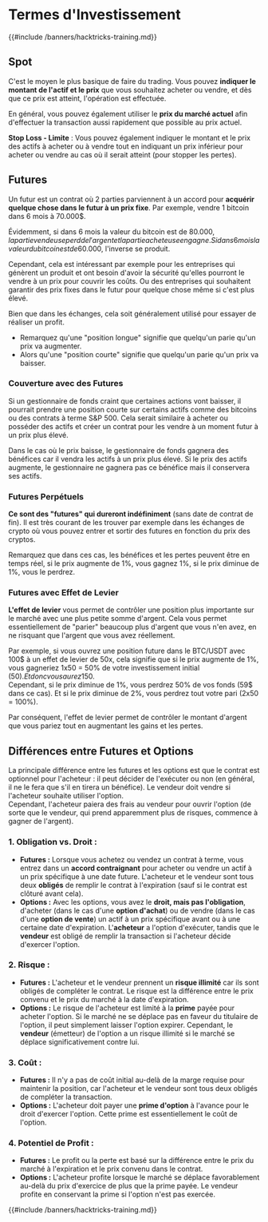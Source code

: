 # Termes d'Investissement

{{#include /banners/hacktricks-training.md}}

## Spot

C'est le moyen le plus basique de faire du trading. Vous pouvez **indiquer le montant de l'actif et le prix** que vous souhaitez acheter ou vendre, et dès que ce prix est atteint, l'opération est effectuée.

En général, vous pouvez également utiliser le **prix du marché actuel** afin d'effectuer la transaction aussi rapidement que possible au prix actuel.

**Stop Loss - Limite** : Vous pouvez également indiquer le montant et le prix des actifs à acheter ou à vendre tout en indiquant un prix inférieur pour acheter ou vendre au cas où il serait atteint (pour stopper les pertes).

## Futures

Un futur est un contrat où 2 parties parviennent à un accord pour **acquérir quelque chose dans le futur à un prix fixe**. Par exemple, vendre 1 bitcoin dans 6 mois à 70.000$.

Évidemment, si dans 6 mois la valeur du bitcoin est de 80.000$, la partie vendeuse perd de l'argent et la partie acheteuse en gagne. Si dans 6 mois la valeur du bitcoin est de 60.000$, l'inverse se produit.

Cependant, cela est intéressant par exemple pour les entreprises qui génèrent un produit et ont besoin d'avoir la sécurité qu'elles pourront le vendre à un prix pour couvrir les coûts. Ou des entreprises qui souhaitent garantir des prix fixes dans le futur pour quelque chose même si c'est plus élevé.

Bien que dans les échanges, cela soit généralement utilisé pour essayer de réaliser un profit.

* Remarquez qu'une "position longue" signifie que quelqu'un parie qu'un prix va augmenter.
* Alors qu'une "position courte" signifie que quelqu'un parie qu'un prix va baisser.

### Couverture avec des Futures <a href="#mntl-sc-block_7-0" id="mntl-sc-block_7-0"></a>

Si un gestionnaire de fonds craint que certaines actions vont baisser, il pourrait prendre une position courte sur certains actifs comme des bitcoins ou des contrats à terme S\&P 500. Cela serait similaire à acheter ou posséder des actifs et créer un contrat pour les vendre à un moment futur à un prix plus élevé.

Dans le cas où le prix baisse, le gestionnaire de fonds gagnera des bénéfices car il vendra les actifs à un prix plus élevé. Si le prix des actifs augmente, le gestionnaire ne gagnera pas ce bénéfice mais il conservera ses actifs.

### Futures Perpétuels

**Ce sont des "futures" qui dureront indéfiniment** (sans date de contrat de fin). Il est très courant de les trouver par exemple dans les échanges de crypto où vous pouvez entrer et sortir des futures en fonction du prix des cryptos.

Remarquez que dans ces cas, les bénéfices et les pertes peuvent être en temps réel, si le prix augmente de 1%, vous gagnez 1%, si le prix diminue de 1%, vous le perdrez.

### Futures avec Effet de Levier

**L'effet de levier** vous permet de contrôler une position plus importante sur le marché avec une plus petite somme d'argent. Cela vous permet essentiellement de "parier" beaucoup plus d'argent que vous n'en avez, en ne risquant que l'argent que vous avez réellement.

Par exemple, si vous ouvrez une position future dans le BTC/USDT avec 100$ à un effet de levier de 50x, cela signifie que si le prix augmente de 1%, vous gagneriez 1x50 = 50% de votre investissement initial (50$). Et donc vous aurez 150$.\
Cependant, si le prix diminue de 1%, vous perdrez 50% de vos fonds (59$ dans ce cas). Et si le prix diminue de 2%, vous perdrez tout votre pari (2x50 = 100%).

Par conséquent, l'effet de levier permet de contrôler le montant d'argent que vous pariez tout en augmentant les gains et les pertes.

## Différences entre Futures et Options

La principale différence entre les futures et les options est que le contrat est optionnel pour l'acheteur : il peut décider de l'exécuter ou non (en général, il ne le fera que s'il en tirera un bénéfice). Le vendeur doit vendre si l'acheteur souhaite utiliser l'option.\
Cependant, l'acheteur paiera des frais au vendeur pour ouvrir l'option (de sorte que le vendeur, qui prend apparemment plus de risques, commence à gagner de l'argent).

### 1. **Obligation vs. Droit :**

* **Futures :** Lorsque vous achetez ou vendez un contrat à terme, vous entrez dans un **accord contraignant** pour acheter ou vendre un actif à un prix spécifique à une date future. L'acheteur et le vendeur sont tous deux **obligés** de remplir le contrat à l'expiration (sauf si le contrat est clôturé avant cela).
* **Options :** Avec les options, vous avez le **droit, mais pas l'obligation**, d'acheter (dans le cas d'une **option d'achat**) ou de vendre (dans le cas d'une **option de vente**) un actif à un prix spécifique avant ou à une certaine date d'expiration. L'**acheteur** a l'option d'exécuter, tandis que le **vendeur** est obligé de remplir la transaction si l'acheteur décide d'exercer l'option.

### 2. **Risque :**

* **Futures :** L'acheteur et le vendeur prennent un **risque illimité** car ils sont obligés de compléter le contrat. Le risque est la différence entre le prix convenu et le prix du marché à la date d'expiration.
* **Options :** Le risque de l'acheteur est limité à la **prime** payée pour acheter l'option. Si le marché ne se déplace pas en faveur du titulaire de l'option, il peut simplement laisser l'option expirer. Cependant, le **vendeur** (émetteur) de l'option a un risque illimité si le marché se déplace significativement contre lui.

### 3. **Coût :**

* **Futures :** Il n'y a pas de coût initial au-delà de la marge requise pour maintenir la position, car l'acheteur et le vendeur sont tous deux obligés de compléter la transaction.
* **Options :** L'acheteur doit payer une **prime d'option** à l'avance pour le droit d'exercer l'option. Cette prime est essentiellement le coût de l'option.

### 4. **Potentiel de Profit :**

* **Futures :** Le profit ou la perte est basé sur la différence entre le prix du marché à l'expiration et le prix convenu dans le contrat.
* **Options :** L'acheteur profite lorsque le marché se déplace favorablement au-delà du prix d'exercice de plus que la prime payée. Le vendeur profite en conservant la prime si l'option n'est pas exercée.

{{#include /banners/hacktricks-training.md}}
